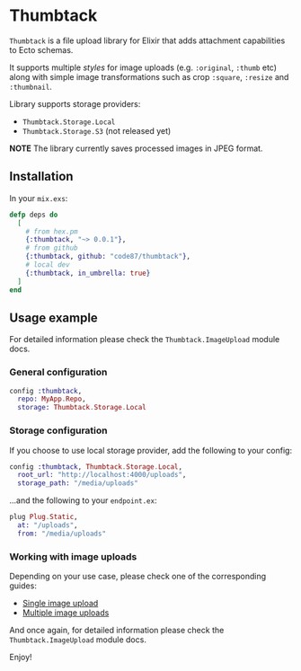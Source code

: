 # Thumbtack

`Thumbtack` is a file upload library for Elixir that adds attachment capabilities to Ecto schemas.

It supports multiple _styles_ for image uploads (e.g. `:original`, `:thumb` etc) along with simple 
image transformations such as crop `:square`, `:resize` and `:thumbnail`.

Library supports storage providers:
 * `Thumbtack.Storage.Local`
 * `Thumbtack.Storage.S3` (not released yet)

**NOTE** The library currently saves processed images in JPEG format.


## Installation

In your `mix.exs`:

```elixir
defp deps do
  [
    # from hex.pm
    {:thumbtack, "~> 0.0.1"},
    # from github
    {:thumbtack, github: "code87/thumbtack"},
    # local dev
    {:thumbtack, in_umbrella: true}
  ]
end
```


## Usage example

For detailed information please check the `Thumbtack.ImageUpload` module docs.

### General configuration

```elixir
config :thumbtack,
  repo: MyApp.Repo,
  storage: Thumbtack.Storage.Local
```

### Storage configuration

If you choose to use local storage provider, add the following to your config:

```elixir
config :thumbtack, Thumbtack.Storage.Local,
  root_url: "http://localhost:4000/uploads",
  storage_path: "/media/uploads"
```

...and the following to your `endpoint.ex`:

```elixir
plug Plug.Static,
  at: "/uploads",
  from: "/media/uploads"
```

### Working with image uploads

Depending on your use case, please check one of the corresponding guides:
  * [Single image upload](guides/single_image_upload.md)
  * [Multiple image uploads](guides/multiple_image_uploads.md)

And once again, for detailed information please check the `Thumbtack.ImageUpload` module docs.

Enjoy!
